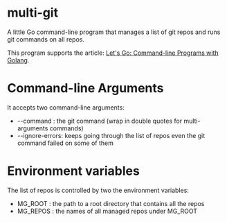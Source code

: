 # multi-git
A little Go command-line program that manages a list of git repos and runs git commands on all repos.

This program supports the article: [Let's Go: Command-line Programs with Golang](https://code.tutsplus.com/tutorials/lets-go-command-line-programs-with-golang--cms-26341).

# Command-line Arguments
It accepts two command-line arguments:

* --command : the git command (wrap in double quotes for multi-arguments 
commands)
* --ignore-errors: keeps going through the list of repos even the git command
 failed on some of them

# Environment variables
The list of repos is controlled by two the environment variables:

* MG_ROOT : the path to a root directory that contains all the repos
* MG_REPOS : the names of all managed repos under MG_ROOT

